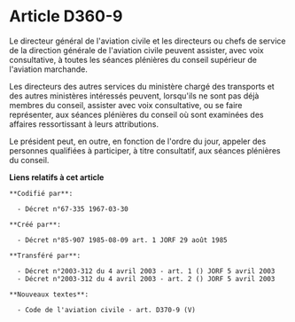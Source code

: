 # Article D360-9

Le directeur général de l'aviation civile et les directeurs ou chefs de service de la direction générale de l'aviation civile
peuvent assister, avec voix consultative, à toutes les séances plénières du conseil supérieur de l'aviation marchande.

Les directeurs des autres services du ministère chargé des transports et des autres ministères intéressés peuvent, lorsqu'ils
ne sont pas déjà membres du conseil, assister avec voix consultative, ou se faire représenter, aux séances plénières du
conseil où sont examinées des affaires ressortissant à leurs attributions.

Le président peut, en outre, en fonction de l'ordre du jour, appeler des personnes qualifiées à participer, à titre
consultatif, aux séances plénières du conseil.

**Liens relatifs à cet article**

	**Codifié par**:

	  - Décret n°67-335 1967-03-30

	**Créé par**:

	  - Décret n°85-907 1985-08-09 art. 1 JORF 29 août 1985

	**Transféré par**:

	  - Décret n°2003-312 du 4 avril 2003 - art. 1 () JORF 5 avril 2003
	  - Décret n°2003-312 du 4 avril 2003 - art. 2 () JORF 5 avril 2003

	**Nouveaux textes**:

	  - Code de l'aviation civile - art. D370-9 (V)
